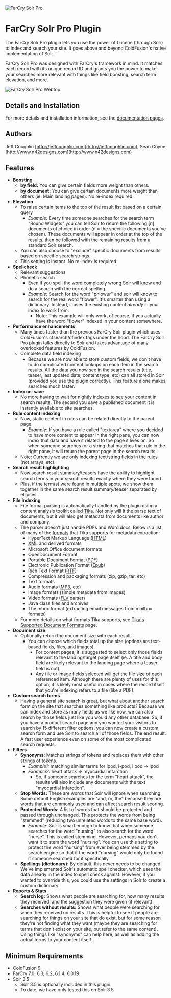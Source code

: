 ![FarCry Solr Pro](http://jeffcoughlin.github.com/farcrysolrpro/assets/images/logo-farcrySolrPro-admin.png "FarCry Solr Pro")

# FarCry Solr Pro Plugin

The FarCry Solr Pro plugin lets you use the power of Lucene (through Solr) to index and search your site.  It goes above and beyond ColdFusion's native implementation of Solr.

FarCry Solr Pro was designed with FarCry's framework in mind.  It matches each record with its unique record ID and grants you the power to make your searches more relevant with things like field boosting, search term elevation, and more.

![FarCry Solr Pro Webtop](http://jeffcoughlin.github.com/farcrysolrpro/assets/images/searchExample.png "FarCry Solr Pro Webtop")

## Details and Installation

For more details and installation information, see the [documentation pages](http://jeffcoughlin.github.com/farcrysolrpro "FarCry Solr Pro").

## Authors

Jeff Coughlin [http://jeffcoughlin.com](http://jeffcoughlin.com), Sean Coyne [http://www.n42designs.com](http://www.n42designs.com)

## Features
* **Boosting**
    * **by field:** You can give certain fields more weight than others.
    * **by document:** You can give certain documents more weight than others (ie. Main landing pages). No re-index required.
* **Elevation**
    * To raise certain items to the top of the result list based on a certain query
        * *Example:* Every time someone searches for the search term "Round Widgets" you can tell Solr to return the following [n] documents of choice in order (n = the specific documents you've chosen). These documents will appear in order at the top of the results, then be followed with the remaining results from a standard Solr search.
    * You can also choose to "exclude" specific documents from results based on specific search strings.
    * This setting is instant. No re-index is required.
* **Spellcheck**
    * Relevant suggestions
    * Phonetic search
        * Even if you spell the word completely wrong Solr will know and do a search with the correct spelling.
        * *Example:* Search for the word "phlowur" and solr will know to search for the real word "flower". It's smarter than using a dictionary. Instead, it uses the existing content *already* in your index to work from.
            * Note: This example will only work, of course, if you actually have the word "flower" indexed in your content somewhere.
* **Performance enhancements**
    * Many times faster than the previous FarCry Solr plugin which uses ColdFusion's cfsearch/cfindex tags under the hood. The FarCry Solr Pro plugin talks directly to Solr and takes advantage of many overlooked features by ColdFusion.
    * Complete data field indexing
        * Because we are now able to store custom fields, we don't have to do complicated content lookups on each item in the search results. All the data you now see in the search results (title, teaser, last updated date, content type, etc) can all stored in Solr (provided you use the plugin correctly). This feature alone makes searches much faster.
* **Index on-save**
    * No more having to wait for nightly indexes to see your content in search results. The second you save a published document it is instantly available to site searches.
* **Rule content indexing**
    * Now, static content in rules can be related directly to the parent page.
        * *Example:* If you have a rule called "textarea" where you decided to have more content to appear in the right pane, you can now index that data and have it related to the page it lives on. So when someone searches for a string that matches that rule in the right pane, it will return the parent page in the search results.
    * Note: Currently we are only indexing text/string fields in the rules (not arrays, etc).
* **Search result highlighting**
    * Now search result summary/teasers have the ability to highlight search terms in your search results exactly where they were found.
    * Plus, if the term(s) were found in multiple spots, we show them together in the same search result summary/teaser separated by ellipses.
* **File Indexing**
    * File format parsing is automatically handled by the plugin using a content analysis toolkit called <a href="http://tika.apache.org/">Tika</a>.  Not only will it the parse text of documents, but it will also get metadata from documents like author and company.
    * The parser doesn't just handle PDFs and Word docs.  Below is a list of many of the <a href="http://tika.apache.org/1.1/formats.html">formats</a> that Tika supports for metadata extraction:
        * HyperText Markup Language (<abbr title="HyperText Markup Language">HTML</abbr>)
        * <abbr title="Extensible Markup Language">XML</abbr> and derived formats
        * Microsoft Office document formats
        * OpenDocument Format
        * Portable Document Format (<abbr title="Portable Document Format">PDF</abbr>)
        * Electronic Publication Format (<abbr title="Electronic Publication Format">Epub</abbr>)
        * Rich Text Format (<abbr title="Rich Text Format">RTF</abbr>)
        * Compression and packaging formats (zip, gzip, tar, etc)
        * Text formats
        * Audio formats (<abbr title="MPEG-2 Audio Layer III">MP3</abbr>, etc)
        * Image formats (simple metadata from images)
        * Video formats (<abbr title="Flash Video">FLV</abbr> parser)
        * Java class files and archives
        * The mbox format (extracting email messages from mailbox formats)
    * For more details on what formats Tika supports, see <a href="http://tika.apache.org/1.1/formats.html">Tika's Supported Document Formats</a> page.
* **Document size**
    * Optionally return the document size with each result.
        * You can choose which fields total up the size (options are text-based fields, files, and images).
            * For content pages, it is suggested to select only those fields relevant to the landing/target page itself (ie. A title and body field are likely relevant to the landing page where a teaser field is not).
            * Any file or image fields selected will get the file size of each referenced item.  Although there are plenty of uses for this option, it is likely most useful in cases where the record itself that you're indexing refers to a file (like a PDF).
* **Custom search forms**
    * Having a general site search is great, but what about another search form on the site that searches something like products? Because we can index and store as many fields as we like now, we can also search by those fields just like you would any other database. So, if you have a product search page and you wanted your visitors to search by 15 different filter options, you can now create a custom search form and use Solr to search all of those fields. The end result: A fast user experience even on some of the most complicated search requests.
* **Filters**
    * **Synonyms:** Matches strings of tokens and replaces them with other strings of tokens.
        * *Example1:* matching similar terms for ipod, i-pod, i pod => ipod
        * *Example2:* heart attack => myocardial infarction
            * So, if someone searches for the term "heart attack", the results will also include any documents with the text "myocardial infarction".
    * **Stop Words:** These are words that Solr will ignore when searching. Some default English examples are "and, or, the" because they are words that are commonly used and can affect search result scoring.
    * **Protected Words:** A list of words that should be protected and passed through unchanged. This protects the words from being "stemmed" (reducing two unrelated words to the same base word).
        * *Example:* Solr is smart enough to know that when someone searches for the word "nursing" to also search for the word "nurse".  This is called stemming.  However, perhaps you don't want it to stem the word "nursing".  You can use this setting to protect the word "nursing" from ever being stemmed by the search engine so that if the word "nursing" would only be found if someone searched for it specifically. 
    * **Spellings (dictionary):** By default, this never needs to be changed.  We've implemented Solr's automatic spell checker, which uses the data already in the index to spell check against.  However, if you wanted to override this, you could use the settings in Solr to create a custom dictionary.
* **Reports & Stats**
    * **Search log:** Shows what people are searching for, how many results they received, and the suggestion they were given (if relevant).
    * **Searches without results:** Shows what people were searching for when they received no results.  This is helpful to see if people are searching for things on your site that do exist, but for some reason they're not finding what they want (maybe they are searching for terms that don't exist on your site, but refer to the same content).  Using things like "synonyms" can help here, as well as adding the actual terms to your content itself.
    
## Minimum Requirements

* ColdFusion 9
* FarCry 7.0, 6.3, 6.2, 6.1.4, 6.0.19
* Solr 3.5
    * Solr 3.5 is optionally included in this plugin.
    * To date, we have only tested this on Solr 3.5